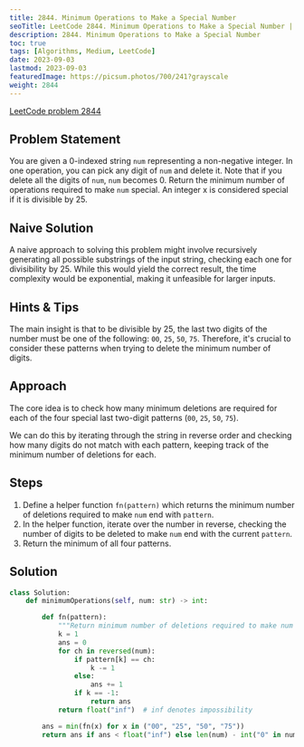 ```yaml
---
title: 2844. Minimum Operations to Make a Special Number
seoTitle: LeetCode 2844. Minimum Operations to Make a Special Number | Python solution and explanation
description: 2844. Minimum Operations to Make a Special Number
toc: true
tags: [Algorithms, Medium, LeetCode]
date: 2023-09-03
lastmod: 2023-09-03
featuredImage: https://picsum.photos/700/241?grayscale
weight: 2844
---
```


[LeetCode problem 2844](https://leetcode.com/problems/minimum-operations-to-make-a-special-number/)

## Problem Statement

You are given a 0-indexed string `num` representing a non-negative integer. In one operation, you can pick any digit of `num` and delete it. Note that if you delete all the digits of `num`, `num` becomes 0. Return the minimum number of operations required to make `num` special. An integer x is considered special if it is divisible by 25.

## Naive Solution

A naive approach to solving this problem might involve recursively generating all possible substrings of the input string, checking each one for divisibility by 25. While this would yield the correct result, the time complexity would be exponential, making it unfeasible for larger inputs.

## Hints & Tips

The main insight is that to be divisible by 25, the last two digits of the number must be one of the following: `00`, `25`, `50`, `75`. Therefore, it's crucial to consider these patterns when trying to delete the minimum number of digits.

## Approach

The core idea is to check how many minimum deletions are required for each of the four special last two-digit patterns (`00`, `25`, `50`, `75`).

We can do this by iterating through the string in reverse order and checking how many digits do not match with each pattern, keeping track of the minimum number of deletions for each.

## Steps

1. Define a helper function `fn(pattern)` which returns the minimum number of deletions required to make `num` end with `pattern`.
2. In the helper function, iterate over the number in reverse, checking the number of digits to be deleted to make `num` end with the current `pattern`.
3. Return the minimum of all four patterns.

## Solution

```python
class Solution:
    def minimumOperations(self, num: str) -> int:

        def fn(pattern):
            """Return minimum number of deletions required to make num end with pattern."""
            k = 1
            ans = 0 
            for ch in reversed(num): 
                if pattern[k] == ch: 
                    k -= 1
                else: 
                    ans += 1
                if k == -1: 
                    return ans 
            return float("inf")  # inf denotes impossibility

        ans = min(fn(x) for x in ("00", "25", "50", "75"))
        return ans if ans < float("inf") else len(num) - int("0" in num)
```
